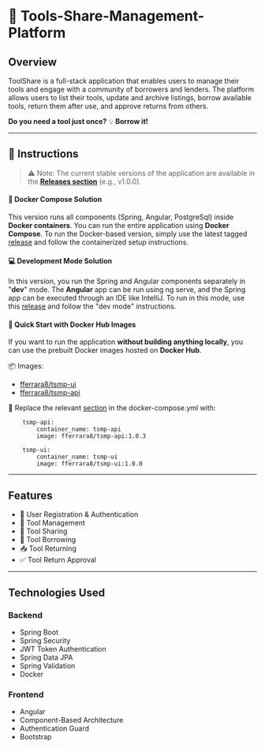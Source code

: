 # 🔧 Tools-Share-Management-Platform
## Overview
ToolShare is a full-stack application that enables users to manage their tools and engage with a community of
borrowers and lenders.
The platform allows users to list their tools, update and archive listings, borrow available tools, return them 
after use, and approve returns from others.

**Do you need a tool just once?** 
💡 **Borrow it!**

----
## 📝 Instructions

> ⚠️ Note:
> The current stable versions of the application are available in the [**Releases section**](https://github.com/ferrara94/Tools-Share-Management-Platform/tags) (e.g., v1.0.0).

#### 🐳 Docker Compose Solution 
This version runs all components (Spring, Angular, PostgreSql) inside **Docker containers**. You can run the entire application using **Docker Compose**.
To run the Docker-based version, simply use the latest tagged [release](https://github.com/ferrara94/Tools-Share-Management-Platform/releases/tag/v1.0.2) and follow the containerized setup instructions.

#### 💻 Development Mode Solution
In this version, you run the Spring and Angular components separately in "**dev**" mode. The **Angular** app can be run using ng serve, and the Spring app can be executed through an IDE like IntelliJ.
To run in this mode, use this [release](https://github.com/ferrara94/Tools-Share-Management-Platform/releases) and follow the "dev mode" instructions.

#### 🚀 Quick Start with Docker Hub Images
If you want to run the application **without building anything locally**, you can use the prebuilt Docker images hosted on **Docker Hub**.

📦 Images:
- [fferrara8/tsmp-ui](https://hub.docker.com/r/fferrara8/tsmp-ui)
- [fferrara8/tsmp-api](https://hub.docker.com/r/fferrara8/tsmp-api)

🔄 Replace the relevant [section](https://github.com/ferrara94/Tools-Share-Management-Platform/blob/main/docker-compose.yml#L18-L36) in the docker-compose.yml with:

```
    tsmp-api:
        container_name: tsmp-api
        image: fferrara8/tsmp-api:1.0.3
```
```
    tsmp-ui:
        container_name: tsmp-ui
        image: fferrara8/tsmp-ui:1.0.0
```

---
## Features
- 👤 User Registration & Authentication
- 🧰 Tool Management
- 🔗 Tool Sharing
- 🔄 Tool Borrowing
- 📥 Tool Returning
- ✅ Tool Return Approval

---
## Technologies Used

### Backend
- Spring Boot
- Spring Security 
- JWT Token Authentication
- Spring Data JPA
- Spring Validation
- Docker

### Frontend
- Angular
- Component-Based Architecture
- Authentication Guard
- Bootstrap



